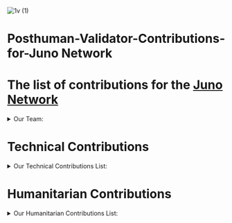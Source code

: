 ![1v (1)](https://user-images.githubusercontent.com/92199696/185401448-fc628c34-1b8b-4771-9e35-ffd7982d66b7.png)
<br/>
# Posthuman-Validator-Contributions-for-Juno Network

# The list of contributions for the [Juno Network](https://www.junonetwork.io)

<details>
  <summary>Our Team:</summary>

- [Vladimir Ponmimajushij Competencies](https://github.com/Antropocosmist/my_competencies)
- [Albert Andrejev Competencies](https://github.com/albertandrejev)
- [Vladimir Synthetic Competencies](https://www.instagram.com/synth_etic_/)
- [Valentin Medniyy Competencies](https://github.com/Medniyy)
- [Eugeniy Yakovishin Competencies](https://github.com/evgen3000)
- [Danil Milyutin Competencies](https://github.com/danilmilyutin)
</details>

# Technical Contributions

<details>
  <summary>Our Technical Contributions List:</summary>

- We're validating [Juno Network](https://www.mintscan.io/juno/validators/junovaloper1e8238v24qccht9mqc2w0r4luq462yxttjzn7qt)
- We've launched our $PHMN token on Juno Network <br/>
| [Tokenomics ENG](https://antropocosmist.medium.com/phmn-tokenomics-f3b7116331e6) | [Tokenomics RU](https://antropocosmist.medium.com/phmn-tokenomics-rus-67e9eba6bd94) | [FAQ ENG](https://antropocosmist.medium.com/phmn-faq-ca65522b5c8d) | [FAQ RU](https://antropocosmist.medium.com/phmn-faq-rus-3512227b7443) | [Token Info Mintscan](https://www.mintscan.io/juno/wasm/contract/juno1rws84uz7969aaa7pej303udhlkt3j9ca0l3egpcae98jwak9quzq8szn2l) | [Liquidity Pool JunoSwap](https://junoswap.com/pools/JUNO-PHMN)| [PHMN RU AMA](https://www.youtube.com/watch?v=-RI1eD2zjng&t=1s) | [PHMN ENG AMA](https://www.youtube.com/watch?v=0lzDFbjK-ik&t=3s)| [Liquidity Adding Process Video](https://www.youtube.com/watch?v=1AU-qurmsoU)| 

- We've launched our own DAS (Decentralized Autonomous Synchronization) on [DAODAO](https://daodao.zone/dao/juno1h5ex5dn62arjwvwkh88r475dap8qppmmec4sgxzmtdn5tnmke3lqwpplgg)<br/>
[DAS Medium Doc](https://antropocosmist.medium.com/posthuman-das-is-created-578253c8e226) | [DAS AMA ENG](https://www.youtube.com/watch?v=HF-8gEocZ7o&t=11s) | [DAS AMA RU](https://www.youtube.com/watch?v=-RI1eD2zjng&t=1s) | 

- We working on [Sputnik Network](https://sputnik.exchange/), and we added $JUNO to https://t.me/SputnikPriceBot without any support
- We added $JUNO to [Sputnik Exchange](https://sputnik.exchange/) and to [Sputnik Network](https://t.me/SputnikNetworkBot). Now users can send tips with $JUNO in Twitter and Telegram, and also p2p-exchange $JUNO directly in Telegram! | [Twitter Announcement 1 ](https://twitter.com/SputnikNetwork/status/1445420421172678657) | [Twitter Announcement 2](https://twitter.com/SputnikNetwork/status/1451330370801213441)
</details>
  
# Humanitarian Contributions

<details>
  <summary>Our Humanitarian Contributions List:</summary>

- Videos, where Juno Network is mentioned <br/>
[Smart contracts and bureaucracy: how to save time and nerves?](https://youtu.be/ucCIx_AsbRs) <br/>
[How to get cryptocurrency for free](https://youtu.be/4q6GpcctvcU) <br/>
[How to create your own tokens?](https://youtu.be/whXfUYytE34) <br/>  
[The best blockchain projects on Cosmos. Part 1](https://youtu.be/3YFKDHx-is4) <br/>
[What is Gas and Fee in blockchain?](https://youtu.be/EEhzzY7mHgM) <br/>

- Community Developmemnt
[Russian-speaking Juno Community](https://t.me/juno_ru) <br/>
[JunoSwap Trading Group](https://t.me/Osmosis_ru) <br/>
</details>
